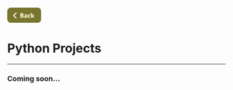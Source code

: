 [<img src="../Buttons/SVG/back.svg" height="35" width="auto"/>](../TEST_README.md/#vim)
<br>

# Python Projects
<hr>

### Coming soon...
